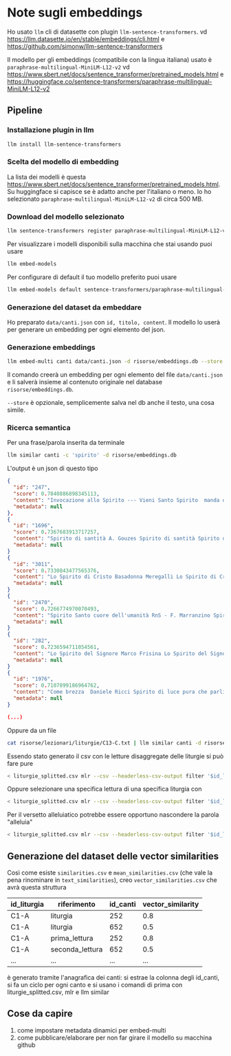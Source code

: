 # Note sugli embeddings

Ho usato `llm` cli di datasette con plugin `llm-sentence-transformers`. vd https://llm.datasette.io/en/stable/embeddings/cli.html e https://github.com/simonw/llm-sentence-transformers

Il modello per gli embeddings (compatibile con la lingua italiana) usato è `paraphrase-multilingual-MiniLM-L12-v2` vd https://www.sbert.net/docs/sentence_transformer/pretrained_models.html e https://huggingface.co/sentence-transformers/paraphrase-multilingual-MiniLM-L12-v2

## Pipeline

### Installazione plugin in llm
```sh
llm install llm-sentence-transformers
```

### Scelta del modello di embedding
La lista dei modelli è questa https://www.sbert.net/docs/sentence_transformer/pretrained_models.html. Su huggingface si capisce se è adatto anche per l'italiano o meno. Io ho selezionato `paraphrase-multilingual-MiniLM-L12-v2` di circa 500 MB.

### Download del modello selezionato
```sh
llm sentence-transformers register paraphrase-multilingual-MiniLM-L12-v2
```

Per visualizzare i modelli disponibili sulla macchina che stai usando puoi usare
```sh
llm embed-models
```

Per configurare di default il tuo modello preferito puoi usare
```sh
llm embed-models default sentence-transformers/paraphrase-multilingual-MiniLM-L12-v2
```

### Generazione del dataset da embeddare
Ho preparato `data/canti.json` con `id, titolo, content`. Il modello lo userà per generare un embedding per ogni elemento del json.

### Generazione embeddings
```sh
llm embed-multi canti data/canti.json -d risorse/embeddings.db --store
```

Il comando creerà un embedding per ogni elemento del file `data/canti.json` e li salverà insieme al contenuto originale nel database `risorse/embeddings.db`.

`--store` è opzionale, semplicemente salva nel db anche il testo, una cosa simile.

### Ricerca semantica
Per una frase/parola inserita da terminale
```sh
llm similar canti -c 'spirito' -d risorse/embeddings.db
```

L'output è un json di questo tipo
```json
{
  "id": "247",
  "score": 0.7840886898345113,
  "content": "Invocazione allo Spirito --- Vieni Santo Spirito  manda dal cielo la Tua luce diffondi (...)",
  "metadata": null
},
{
  "id": "1696",
  "score": 0.7367683913717257,
  "content": "Spirito di santità A. Gouzes Spirito di santità Spirito di luce Spirito di fuoco, scendi su di noi.  Spirito del Pa(...)",
  "metadata": null
}
{
  "id": "3011",
  "score": 0.7330843477565376,
  "content": "Lo Spirito di Cristo Basadonna Meregalli Lo Spirito di Cristo fa fiorire il deserto, torna la vita,(...)",
  "metadata": null
}
{
  "id": "2470",
  "score": 0.7266774970070493,
  "content": "Spirito Santo cuore dell'umanità RnS - F. Marranzino Spirito Santo scendi su di noi, Con la tu(...)",
  "metadata": null
}
{
  "id": "282",
  "score": 0.7236594711054561,
  "content": "Lo Spirito del Signore Marco Frisina Lo Spirito del Signore è su di me, Lo Spirito del Signore mi ha consacrato, Lo Spiri(...)",
  "metadata": null
}
{
  "id": "1976",
  "score": 0.7107899186964762,
  "content": "Come brezza  Daniele Ricci Spirito di luce pura che parli nell'anima spirito di gioia e vita che (...)",
  "metadata": null
}

(...)
```

Oppure da un file
```sh
cat risorse/lezionari/liturgie/C13-C.txt | llm similar canti -d risorse/embeddings.db -i -
```

Essendo stato generato il csv con le letture disaggregate delle liturgie si può fare pure 
```sh
< liturgie_splitted.csv mlr --csv --headerless-csv-output filter '$id_liturgia=="C40-C"' | llm similar canti -d risorse/embeddings.db -i - 
```

Oppure selezionare una specifica lettura di una specifica liturgia con 
```sh
< liturgie_splitted.csv mlr --csv --headerless-csv-output filter '$id_liturgia=="C40-C"' then cut -f salmo | llm similar canti -d risorse/embeddings.db -i - 
```

Per il versetto alleluiatico potrebbe essere opportuno nascondere la parola "alleluia"
```sh
< liturgie_splitted.csv mlr --csv --headerless-csv-output filter '$id_liturgia=="C40-C"' then cut -f versetto | sed 's/Alleluia//g; s/alleluia//g'
```

## Generazione del dataset delle vector similarities
Così come esiste `similarities.csv` e `mean_similarities.csv` (che vale la pena rinominare in `text_similarities`), creo `vector_similarities.csv` che avrà questa struttura

| id_liturgia | riferimento | id_canti | vector_similarity | 
| --- | --- | --- | --- |
| C1-A | liturgia | 252 | 0.8 |
| C1-A | liturgia | 652 | 0.5 |
| C1-A | prima_lettura | 252 | 0.8 |
| C1-A | seconda_lettura | 652 | 0.5 |
| ... | ... | ... | ... |

è generato tramite l'anagrafica dei canti: si estrae la colonna degli id_canti, si fa un ciclo per ogni canto e si usano i comandi di prima con liturgie_splitted.csv, mlr e llm similar 

## Cose da capire
1. come impostare metadata dinamici per embed-multi
3. come pubblicare/elaborare per non far girare il modello su macchina github


